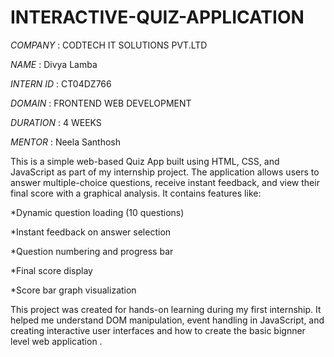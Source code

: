 # INTERACTIVE-QUIZ-APPLICATION

*COMPANY* : CODTECH IT SOLUTIONS PVT.LTD

*NAME*  :  Divya Lamba

*INTERN ID*   : CT04DZ766

*DOMAIN*  : FRONTEND  WEB DEVELOPMENT

*DURATION*   :  4 WEEKS 

*MENTOR*   : Neela Santhosh 

This is a simple  web-based Quiz App built using HTML, CSS, and JavaScript as part of my internship project. The application allows users to answer multiple-choice questions, receive instant feedback, and view their final score with a graphical analysis. It contains features like:

*Dynamic question loading (10 questions)

 *Instant feedback on answer selection

 *Question numbering and progress bar

 *Final score display

*Score bar graph visualization

This project was created for hands-on learning during my first internship. It helped me understand DOM manipulation, event handling in JavaScript, and creating interactive user interfaces and how to create the basic bignner level web application .





